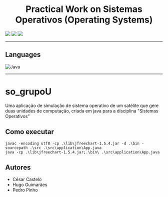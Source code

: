 <h1 align="center">Practical Work on Sistemas Operativos (Operating Systems)</h1>

<p>
  <img src="http://img.shields.io/static/v1?style=for-the-badge&label=School%20year&message=2021/2022&color=GREEN"/>
  <img src="http://img.shields.io/static/v1?style=for-the-badge&label=Discipline&message=SO&color=GREEN"/>
  <img src="http://img.shields.io/static/v1?style=for-the-badge&label=Grade&message=14&color=sucess"/>

---

<h2>Languages</h2>
<p align="left"> 
  	<img src="https://img.shields.io/badge/java-%23ED8B00.svg?style=for-the-badge&amp;logo=java&amp;logoColor=white" alt="Java">
</p>

---

# so_grupoU
Uma aplicação de simulação de sistema operativo de um satélite que gere duas unidades de computação, criada em java para a disciplina "Sistemas Operativos"

## Como executar
```
javac -encoding utf8 -cp .\lib\jfreechart-1.5.4.jar -d .\bin -sourcepath .\src .\src\application\App.java
java -cp .\lib\jfreechart-1.5.4.jar;.\bin\ .\src\application\App.java
```

## Autores
* César Castelo
* Hugo Guimarães
* Pedro Pinho
